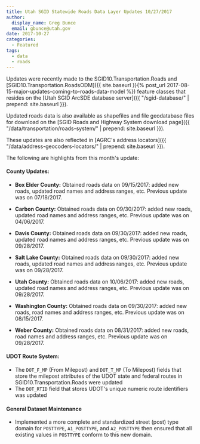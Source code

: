 ```yaml
---
title: Utah SGID Statewide Roads Data Layer Updates 10/27/2017
author:
  display_name: Greg Bunce
  email: gbunce@utah.gov
date: 2017-10-27
categories:
  - Featured
tags:
  - data
  - roads
---
```


Updates were recently made to the SGID10.Transportation.Roads and [SGID10.Transportation.RoadsODM]({{ site.baseurl }}{% post_url 2017-08-15-major-updates-coming-to-roads-data-model %}) feature classes that resides on the [Utah SGID ArcSDE database server]({{ "/sgid-database/" | prepend: site.baseurl }}).

Updated roads data is also available as shapefiles and file geodatabase files for download on the [SGID Roads and Highway System download page]({{ "/data/transportation/roads-system/" | prepend: site.baseurl }}).

These updates are also reflected in [AGRC's address locators]({{ "/data/address-geocoders-locators/" | prepend: site.baseurl }}).


The following are highlights from this month's update:

#### County Updates:

- **Box Elder County:** Obtained roads data on 09/15/2017: added new roads, updated road names and address ranges, etc. Previous update was on 07/18/2017.

- **Carbon County:** Obtained roads data on 09/30/2017: added new roads, updated road names and address ranges, etc. Previous update was on 04/06/2017.

- **Davis County:** Obtained roads data on 09/30/2017: added new roads, updated road names and address ranges, etc. Previous update was on 09/28/2017.

- **Salt Lake County:** Obtained roads data on 09/30/2017: added new roads, updated road names and address ranges, etc. Previous update was on 09/28/2017.

- **Utah County:** Obtained roads data on 10/06/2017: added new roads, updated road names and address ranges, etc. Previous update was on 09/28/2017.

- **Washington County:** Obtained roads data on 09/30/2017: added new roads, road names and address ranges, etc. Previous update was on 08/15/2017.

- **Weber County:** Obtained roads data on 08/31/2017: added new roads, road names and address ranges, etc. Previous update was on 09/28/2017.

#### UDOT Route System:

- The `DOT_F_MP` (From Milepost) and `DOT_T_MP` (To Milepost) fields that store the milepost attributes of the UDOT state and federal routes in SGID10.Transportation.Roads were updated
- The `DOT_RTID` field that stores UDOT's unique numeric route identifiers was updated

#### General Dataset Maintenance
- Implemented a more complete and standardized street (post) type domain for `POSTTYPE`, `A1_POSTTYPE`, and `A2_POSTTYPE` then ensured that all existing values in `POSTTYPE` conform to this new domain.

